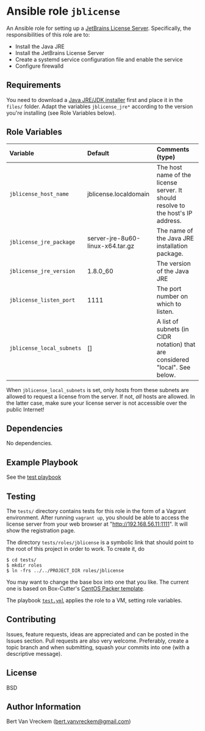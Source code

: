 # Ansible role `jblicense`

An Ansible role for setting up a [JetBrains License Server](https://www.jetbrains.com/license_server/). Specifically, the responsibilities of this role are to:

- Install the Java JRE
- Install the JetBrains License Server
- Create a systemd service configuration file and enable the service
- Configure firewalld

## Requirements

You need to download a [Java JRE/JDK installer](http://www.oracle.com/technetwork/java/javase/downloads/index.html) first and place it in the `files/` folder. Adapt the variables `jblicense_jre*` according to the version you're installing (see Role Variables below).

## Role Variables

| Variable                  | Default                          | Comments (type)                                                                  |
| :---                      | :---                             | :---                                                                             |
| `jblicense_host_name`     | jblicense.localdomain            | The host name of the license server. It should resolve to the host's IP address. |
| `jblicense_jre_package`   | server-jre-8u60-linux-x64.tar.gz | The name of the Java JRE installation package.                                   |
| `jblicense_jre_version`   | 1.8.0_60                         | The version of the Java JRE                                                      |
| `jblicense_listen_port`   | 1111                             | The port number on which to listen.                                              |
| `jblicense_local_subnets` | []                               | A list of subnets (in CIDR notation) that are considered "local". See below.     |

When `jblicense_local_subnets` is set, only hosts from these subnets are allowed to request a license from the server. If not, *all* hosts are allowed. In the latter case, make sure your license server is not accessible over the public Internet!

## Dependencies

No dependencies.

## Example Playbook

See the [test playbook](tests/test.yml)

## Testing

The `tests/` directory contains tests for this role in the form of a Vagrant environment. After running `vagrant up`, you should be able to access the license server from your web browser at "http://192.168.56.11:1111". It will show the registration page.

The directory `tests/roles/jblicense` is a symbolic link that should point to the root of this project in order to work. To create it, do

```ShellSession
$ cd tests/
$ mkdir roles
$ ln -frs ../../PROJECT_DIR roles/jblicense
```

You may want to change the base box into one that you like. The current one is based on Box-Cutter's [CentOS Packer template](https://github.com/boxcutter/centos).

The playbook [`test.yml`](tests/test.yml) applies the role to a VM, setting role variables.

## Contributing

Issues, feature requests, ideas are appreciated and can be posted in the Issues section. Pull requests are also very welcome. Preferably, create a topic branch and when submitting, squash your commits into one (with a descriptive message).

## License

BSD

## Author Information

Bert Van Vreckem (bert.vanvreckem@gmail.com)

